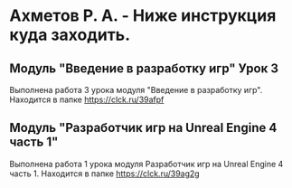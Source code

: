 # Ахметов Р. А. - Ниже инструкция куда заходить.

## Модуль "Введение в разработку игр" Урок 3

Выполнена работа 3 урока модуля "Введение в разработку игр". Находится в папке https://clck.ru/39afpf


## Модуль "Разработчик игр на Unreal Engine 4 часть 1"

Выполнена работа 1 урока модуля Разработчик игр на Unreal Engine 4 часть 1. Находится в папке https://clck.ru/39ag2g
